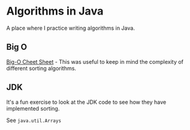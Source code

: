 # Algorithms in Java

A place where I practice writing algorithms in Java.

## Big O

[Big-O Cheet Sheet](https://www.bigocheatsheet.com/) - This was useful to keep in mind the 
complexity of different sorting algorithms.  

## JDK

It's a fun exercise to look at the JDK code to see how they have implemented sorting. 

See `java.util.Arrays`